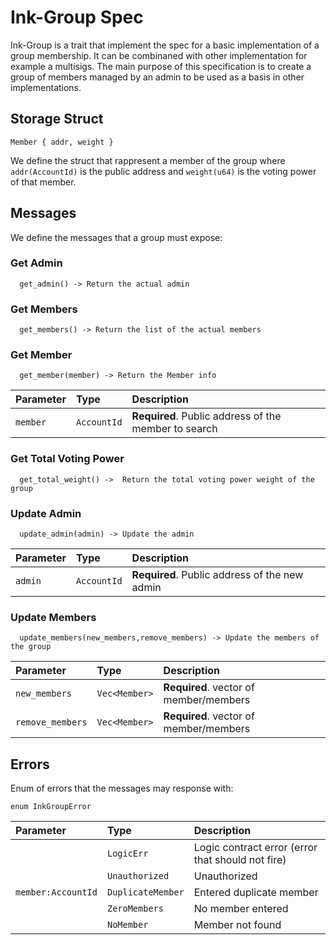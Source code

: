 
# Ink-Group Spec

Ink-Group is a trait that implement the spec for a basic implementation of a group membership. It can be combinaned with other implementation for example a multisigs.
The main purpose of this specification is to create a group of members managed by an admin to be used as a basis in other implementations.

## Storage Struct

`Member { addr, weight }`

We define the struct that rappresent a member of the group where `addr(AccountId)` is the public address and `weight(u64)` is the voting power of that member.

## Messages

We define the messages that a group must expose:

### Get Admin

```http
  get_admin() -> Return the actual admin 
```

### Get Members

```http
  get_members() -> Return the list of the actual members
```

### Get Member

```http
  get_member(member) -> Return the Member info 
```

| Parameter | Type     | Description                       |
| :-------- | :------- | :-------------------------------- |
| `member`      | `AccountId` | **Required**. Public address of the member to search |

### Get Total Voting Power

```http
  get_total_weight() ->  Return the total voting power weight of the group
```

### Update Admin

```http
  update_admin(admin) -> Update the admin 
```

| Parameter | Type     | Description                       |
| :-------- | :------- | :-------------------------------- |
| `admin`      | `AccountId` | **Required**. Public address of the new admin |

### Update Members

```http
  update_members(new_members,remove_members) -> Update the members of the group
```

| Parameter | Type     | Description                       |
| :-------- | :------- | :-------------------------------- |
| `new_members`      | `Vec<Member>` | **Required**. vector of member/members |
| `remove_members`      | `Vec<Member>` | **Required**. vector of member/members |

## Errors

Enum of errors that the messages may response with:

`enum InkGroupError`

| Parameter | Type     | Description                       |
| :-------- | :------- | :-------------------------------- |
|       | `LogicErr` | Logic contract error (error that should not fire) |
|       | `Unauthorized` | Unauthorized |
| `member:AccountId`      | `DuplicateMember` | Entered duplicate member |
|       | `ZeroMembers` | No member entered |
|       | `NoMember` | Member not found |

